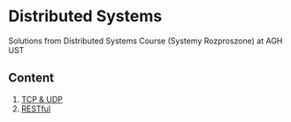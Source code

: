 # Distributed Systems

Solutions from Distributed Systems Course (Systemy Rozproszone) at AGH UST

## Content

1. [TCP & UDP](https://github.com/zawislakm/Distributed_Systems/tree/master/Lab1)
2. [RESTful](https://github.com/zawislakm/Distributed_Systems/tree/master/Lab2)
